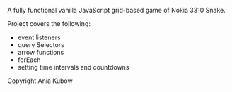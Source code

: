 A fully functional vanilla JavaScript grid-based game of Nokia 3310 Snake. 

Project covers the following:

- event listeners
- query Selectors
- arrow functions
- forEach
- setting time intervals and countdowns

Copyright Ania Kubow